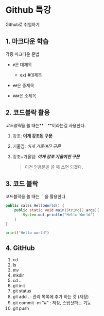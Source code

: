 # Github 특강

Github로 취업하기



## 1. 마크다운 학습

각종 마크다운 문법

- `#`은 대제목	
  - ex) #대제목

- `##`은 중제목
- `###`은 소제목



## 2. 코드블락 활용

*코드블락*을 쓸 때는**```**이라는걸 사용한다.

 1. 강조: **이게 강조된 구문**

 2. 기울임: *이게 기울여진 구문*

 3. 강조+기울임: ***이게 강조 기울여진 구문***

    >  이건 인용문을 쓸 때 쓰면 되겠다. 



## 3. 코드 블락

코드블락을 쓸 때는 ```을 활용한다.

```java
public calss HelloWorld() {
    public static void main(String[] args){
        System.out.println("Hello World")
    }
}
```

``` python
print("Hello world")
```



## 4. GitHub

1. cd
2. ls
3. mv
4. mkdir
5. cd ..
6. git init
7. git status
8. git add . : 관리 목록에 추가 하는 것 (저장)
9. git commit -m "#" : 저장, 스냅샷하는 기능
10. git push
